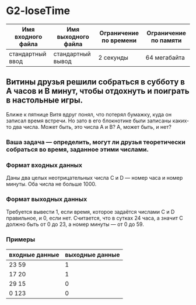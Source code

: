 # G2-loseTime

|Имя входного файла|Имя выходного файла|Ограничение по времени|Ограничение по памяти|
|-|-|-|-|
|стандартный ввод|стандартный вывод|2 секунды|64 мегабайта

## Витины друзья решили собраться в субботу в A часов и B минут, чтобы отдохнуть и поиграть в настольные игры.

Ближе к пятнице Витя вдруг понял, что потерял бумажку, куда он записал время встречи. Но зато в его блокнотике были записаны каких-то два числа. Может быть, это числа A и B? А, может быть, и нет?

### Ваша задача — определить, могут ли друзья теоретически собраться во время, заданное этими числами.

### Формат входных данных
Даны два целых неотрицательных числа C и D — номер часа и номер минуты. Оба числа не больше 1000.
### Формат выходных данных
Требуется вывести 1, если время, которое задаётся числами C и D правильное, и 0, если нет. Считается, что в сутках 24 часа, а значит C должно быть от 0 до 23, а номер минуты — от 0 до 59.
### Примеры
|входные данные|выходные данные|
|-|-|
|23 59|1|
|17 20|1|
|29 15|0|
|0 123|0|

